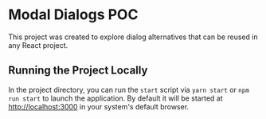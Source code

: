 # Modal Dialogs POC

This project was created to explore dialog alternatives that can be reused in any React project.

## Running the Project Locally

In the project directory, you can run the `start` script via `yarn start` or `npm run start` to launch the application. By default it will be started at [http://localhost:3000](http://localhost:3000) in your system's default browser.
